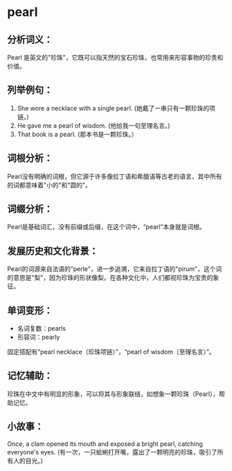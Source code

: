 # pearl

## 分析词义：

  

Pearl 是英文的"珍珠"，它既可以指天然的宝石珍珠，也常用来形容事物的珍贵和价值。

  

## 列举例句：

  

1.  She wore a necklace with a single pearl. (她戴了一串只有一颗珍珠的项链。)
2.  He gave me a pearl of wisdom. (他给我一句至理名言。)
3.  That book is a pearl. (那本书是一颗珍珠。）

  

## 词根分析：

  

Pearl没有明确的词根，但它源于许多像拉丁语和希腊语等古老的语言，其中所有的词都意味着"小的"和"圆的"。

  

## 词缀分析：

  

Pearl是基础词汇，没有前缀或后缀，在这个词中，“pearl”本身就是词根。

  

## 发展历史和文化背景：

  

Pearl的词源来自法语的"perle"，进一步追溯，它来自拉丁语的"pirum"，这个词的意思是"梨"，因为珍珠的形状像梨。在各种文化中，人们都视珍珠为宝贵的象征。

  

## 单词变形：

  

*   名词复数：pearls
*   形容词：pearly

  

固定搭配有“pearl necklace（珍珠项链）”，“pearl of wisdom（至理名言）”。

  

## 记忆辅助：

  

珍珠在中文中有明显的形象，可以将其与形象联结，如想象一颗珍珠（Pearl），帮助记忆。

  

## 小故事：

  

Once, a clam opened its mouth and exposed a bright pearl, catching everyone's eyes. (有一次，一只蛤蜊打开嘴，露出了一颗明亮的珍珠，吸引了所有人的目光。)
